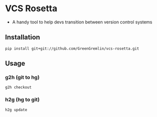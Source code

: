 # VCS Rosetta
* A handy tool to help devs transition between version control systems

## Installation
``` shell
pip install git+git://github.com/GreenGremlin/vcs-rosetta.git
```

## Usage
### g2h (git to hg)
``` shell
g2h checkout
```

### h2g (hg to git)
``` shell
h2g update
```
